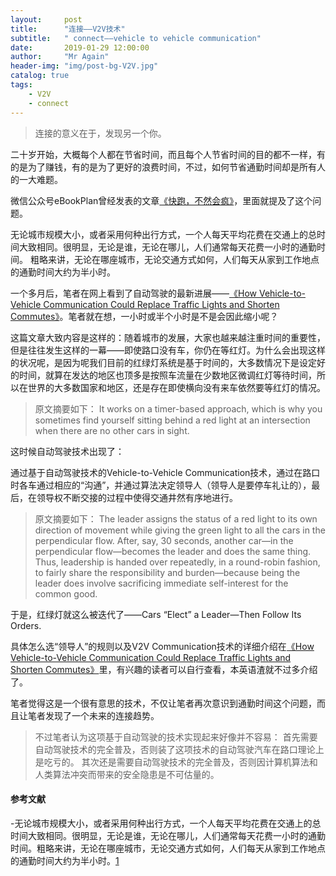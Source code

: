 ```yaml
---
layout:     post
title:      "连接——V2V技术"
subtitle:   " connect——vehicle to vehicle communication"
date:       2019-01-29 12:00:00
author:     "Mr Again"
header-img: "img/post-bg-V2V.jpg"
catalog: true
tags:
    - V2V
    - connect
---
```


>连接的意义在于，发现另一个你。

二十岁开始，大概每个人都在节省时间，而且每个人节省时间的目的都不一样，有的是为了赚钱，有的是为了更好的浪费时间，不过，如何节省通勤时间却是所有人的一大难题。

微信公众号eBookPlan曾经发表的文章[《快跑，不然会疯》](https://mp.weixin.qq.com/s?__biz=MzI5MDM4NTYwOA==&mid=2247486037&idx=1&sn=e65871779890a0139120d01823842ef3&scene=21#wechat_redirect)，里面就提及了这个问题。

无论城市规模大小，或者采用何种出行方式，一个人每天平均花费在交通上的总时间大致相同。很明显，无论是谁，无论在哪儿，人们通常每天花费一小时的通勤时间。
粗略来讲，无论在哪座城市，无论交通方式如何，人们每天从家到工作地点的通勤时间大约为半小时。

一个多月后，笔者在网上看到了自动驾驶的最新进展——[《How Vehicle-to-Vehicle Communication Could Replace Traffic Lights and Shorten Commutes》](https://spectrum.ieee.org/transportation/infrastructure/how-vehicletovehicle-communication-could-replace-traffic-lights-and-shorten-commutes)。笔者就在想，一小时或半个小时是不是会因此缩小呢？

这篇文章大致内容是这样的：随着城市的发展，大家也越来越注重时间的重要性，但是往往发生这样的一幕——即使路口没有车，你仍在等红灯。为什么会出现这样的状况呢，是因为呢我们目前的红绿灯系统是基于时间的，大多数情况下是设定好的时间，就算在发达的地区也顶多是按照车流量在少数地区微调红灯等待时间，所以在世界的大多数国家和地区，还是存在即使横向没有来车依然要等红灯的情况。

>原文摘要如下：
It works on a timer-based approach, which is why you sometimes find yourself sitting behind a red light at an intersection when there are no other cars in sight.

这时候自动驾驶技术出现了：

通过基于自动驾驶技术的Vehicle-to-Vehicle Communication技术，通过在路口时各车通过相应的“沟通”，并通过算法决定领导人（领导人是要停车礼让的），最后，在领导权不断交接的过程中使得交通井然有序地进行。

>原文摘要如下：
The leader assigns the status of a red light to its own direction of movement while giving the green light to all the cars in the perpendicular flow. After, say, 30 seconds, another car—in the perpendicular flow—becomes the leader and does the same thing. Thus, leadership is handed over repeatedly, in a round-robin fashion, to fairly share the responsibility and burden—because being the leader does involve sacrificing immediate self-interest for the common good.



于是，红绿灯就这么被迭代了——Cars “Elect” a Leader—Then Follow Its Orders.

具体怎么选“领导人”的规则以及V2V Communication技术的详细介绍在[《How Vehicle-to-Vehicle Communication Could Replace Traffic Lights and Shorten Commutes》](https://spectrum.ieee.org/transportation/infrastructure/how-vehicletovehicle-communication-could-replace-traffic-lights-and-shorten-commutes)里，有兴趣的读者可以自行查看，本英语渣就不过多介绍了。

笔者觉得这是一个很有意思的技术，不仅让笔者再次意识到通勤时间这个问题，而且让笔者发现了一个未来的连接趋势。

>不过笔者认为这项基于自动驾驶的技术实现起来好像并不容易：
首先需要自动驾驶技术的完全普及，否则装了这项技术的自动驾驶汽车在路口理论上是吃亏的。
其次还是需要自动驾驶技术的完全普及，否则因计算机算法和人类算法冲突而带来的安全隐患是不可估量的。

#### 参考文献
-无论城市规模大小，或者采用何种出行方式，一个人每天平均花费在交通上的总时间大致相同。很明显，无论是谁，无论在哪儿，人们通常每天花费一小时的通勤时间。粗略来讲，无论在哪座城市，无论交通方式如何，人们每天从家到工作地点的通勤时间大约为半小时。[1]

[1]:https://en.wikipedia.org/wiki/Marchetti%27s_constant
